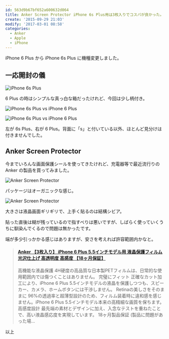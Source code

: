 ```yaml
---
id: 563d9b67bf652a600632d064
title: Anker Screen Protector iPhone 6s Plus用は3枚入りでコスパが良かった。
create: '2015-09-29 21:03'
modify: '2017-03-01 08:58'
categories:
  - Anker
  - Apple
  - iPhone
---
```


iPhone 6 Plus から iPhone 6s Plus に機種変更しました。

## 一応開封の儀

<!-- ![iPhone 6s Plus]/images/2015/09/29/0001.png -->

![iPhone 6s Plus](/images/2015/09/29/0002.png)

6 Plus の時はシンプルな真っ白な箱だったけれど、今回は少し柄付き。

![iPhone 6s Plus vs iPhone 6 Plus](/images/2015/09/29/0003.png)

![iPhone 6s Plus vs iPhone 6 Plus](/images/2015/09/29/0004.png)

左が 6s Plus、右が 6 Plus。背面に「s」と付いている以外、ほとんど見分けは付きませんでした。

<!-- more -->

## Anker Screen Protector

今までいろんな画面保護シールを使ってきたけれど、充電器等で最近流行りの Anker の製品を買ってみました。

![Anker Screen Protector](/images/2015/09/29/0005.png)

パッケージはオーガニックな感じ。

![Anker Screen Protector](/images/2015/09/29/0006.png)

大きさは液晶画面ギリギリで、上手く貼るのは結構シビア。

貼った直後は糊が残っているので指すべりは悪いですが、しばらく使っていくうちに馴染んでくるので問題は無かったです。

端が多少引っかかる感じはありますが、安さを考えれば許容範囲内かなと。

<blockquote class="embedly-card" data-card-key="efc9713d77434ae8b88ef22dda0a91e8" data-card-controls="0" data-card-type="article-full" data-card-align="left"><h4><a href="https://amzn.to/2QAdNNq">Anker 【3枚入り】 iPhone 6 Plus 5.5インチモデル用 液晶保護フィルム 光沢仕上げ 高透明度 高感度 【18ヶ月保証】</a></h4><p>高機能な液晶保護 4H硬度の高品質な日本製PETフィルムは、日常的な使用範囲内では傷つくことはありません。 完璧にフィット 正確なカット加工により、iPhone 6 Plus 5.5インチモデルの液晶を保護しつつも、スピーカー、カメラ、ホームボタンには干渉しません。 Retinaの美しさをそのままに 96%の透過率と超薄型設計のため、フィルム装着時に違和感を感じません。iPhone 6 Plus 5.5インチモデル本来の高精細な画質を保ちます。 高感度設計 最先端の素材とデザインに加え、入念なテストを重ねたことで、高い液晶感応度を実現しています。 18ヶ月製品保証 (製品に問題があった場...</p></blockquote>
<script async src="//cdn.embedly.com/widgets/platform.js" charset="UTF-8"></script>

以上
